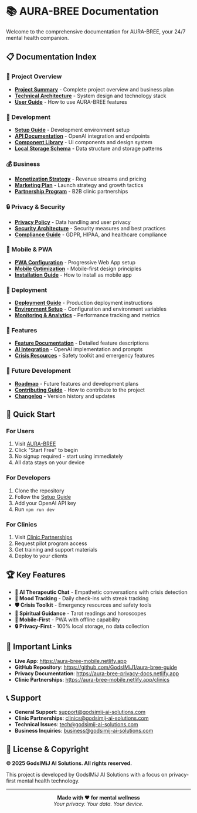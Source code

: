# 📚 AURA-BREE Documentation

Welcome to the comprehensive documentation for AURA-BREE, your 24/7 mental health companion.

## 📋 **Documentation Index**

### **📖 Project Overview**
- [**Project Summary**](./PROJECT_SUMMARY.md) - Complete project overview and business plan
- [**Technical Architecture**](./TECHNICAL_ARCHITECTURE.md) - System design and technology stack
- [**User Guide**](./USER_GUIDE.md) - How to use AURA-BREE features

### **🔧 Development**
- [**Setup Guide**](./SETUP_GUIDE.md) - Development environment setup
- [**API Documentation**](./API_DOCUMENTATION.md) - OpenAI integration and endpoints
- [**Component Library**](./COMPONENT_LIBRARY.md) - UI components and design system
- [**Local Storage Schema**](./LOCAL_STORAGE_SCHEMA.md) - Data structure and storage patterns

### **💰 Business**
- [**Monetization Strategy**](./MONETIZATION_STRATEGY.md) - Revenue streams and pricing
- [**Marketing Plan**](./MARKETING_PLAN.md) - Launch strategy and growth tactics
- [**Partnership Program**](./PARTNERSHIP_PROGRAM.md) - B2B clinic partnerships

### **🔒 Privacy & Security**
- [**Privacy Policy**](./PRIVACY_POLICY.md) - Data handling and user privacy
- [**Security Architecture**](./SECURITY_ARCHITECTURE.md) - Security measures and best practices
- [**Compliance Guide**](./COMPLIANCE_GUIDE.md) - GDPR, HIPAA, and healthcare compliance

### **📱 Mobile & PWA**
- [**PWA Configuration**](./PWA_CONFIGURATION.md) - Progressive Web App setup
- [**Mobile Optimization**](./MOBILE_OPTIMIZATION.md) - Mobile-first design principles
- [**Installation Guide**](./INSTALLATION_GUIDE.md) - How to install as mobile app

### **🚀 Deployment**
- [**Deployment Guide**](./DEPLOYMENT_GUIDE.md) - Production deployment instructions
- [**Environment Setup**](./ENVIRONMENT_SETUP.md) - Configuration and environment variables
- [**Monitoring & Analytics**](./MONITORING_ANALYTICS.md) - Performance tracking and metrics

### **🎯 Features**
- [**Feature Documentation**](./FEATURE_DOCUMENTATION.md) - Detailed feature descriptions
- [**AI Integration**](./AI_INTEGRATION.md) - OpenAI implementation and prompts
- [**Crisis Resources**](./CRISIS_RESOURCES.md) - Safety toolkit and emergency features

### **🔮 Future Development**
- [**Roadmap**](./ROADMAP.md) - Future features and development plans
- [**Contributing Guide**](./CONTRIBUTING.md) - How to contribute to the project
- [**Changelog**](./CHANGELOG.md) - Version history and updates

## 🎯 **Quick Start**

### **For Users**
1. Visit [AURA-BREE](https://aura-bree-mobile.netlify.app)
2. Click "Start Free" to begin
3. No signup required - start using immediately
4. All data stays on your device

### **For Developers**
1. Clone the repository
2. Follow the [Setup Guide](./SETUP_GUIDE.md)
3. Add your OpenAI API key
4. Run `npm run dev`

### **For Clinics**
1. Visit [Clinic Partnerships](https://aura-bree-mobile.netlify.app/clinics)
2. Request pilot program access
3. Get training and support materials
4. Deploy to your clients

## 🏆 **Key Features**

- **🤖 AI Therapeutic Chat** - Empathetic conversations with crisis detection
- **💝 Mood Tracking** - Daily check-ins with streak tracking
- **🛡️ Crisis Toolkit** - Emergency resources and safety tools
- **🔮 Spiritual Guidance** - Tarot readings and horoscopes
- **📱 Mobile-First** - PWA with offline capability
- **🔒 Privacy-First** - 100% local storage, no data collection

## 🔗 **Important Links**

- **Live App**: https://aura-bree-mobile.netlify.app
- **GitHub Repository**: https://github.com/GodsIMiJ1/aura-bree-guide
- **Privacy Documentation**: https://aura-bree-privacy-docs.netlify.app
- **Clinic Partnerships**: https://aura-bree-mobile.netlify.app/clinics

## 📞 **Support**

- **General Support**: support@godsimij-ai-solutions.com
- **Clinic Partnerships**: clinics@godsimij-ai-solutions.com
- **Technical Issues**: tech@godsimij-ai-solutions.com
- **Business Inquiries**: business@godsimij-ai-solutions.com

## 📄 **License & Copyright**

**© 2025 GodsIMiJ AI Solutions. All rights reserved.**

This project is developed by GodsIMiJ AI Solutions with a focus on privacy-first mental health technology.

---

<div align="center">
  <strong>Made with ❤️ for mental wellness</strong>
  <br>
  <em>Your privacy. Your data. Your device.</em>
</div>
